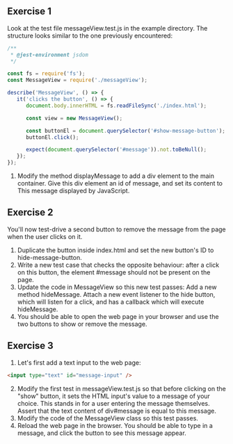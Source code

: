 ## Exercise 1
Look at the test file messageView.test.js in the example directory. The structure looks similar to the one previously encountered:

```javascript
/**
 * @jest-environment jsdom
 */

const fs = require('fs');
const MessageView = require('./messageView');

describe('MessageView', () => {
   it('clicks the button', () => {
      document.body.innerHTML = fs.readFileSync('./index.html');

      const view = new MessageView();

      const buttonEl = document.querySelector('#show-message-button');
      buttonEl.click();

      expect(document.querySelector('#message')).not.toBeNull();
   });
});
```

1. Modify the method displayMessage to add a div element to the main container. Give this div element an id of message, and set its content to This message displayed by JavaScript.


## Exercise 2

You'll now test-drive a second button to remove the message from the page when the user clicks on it. 

1. Duplicate the button inside index.html and set the new button's ID to hide-message-button.
2. Write a new test case that checks the opposite behaviour: after a click on this button, the element #message should not be present on the page.
3. Update the code in MessageView so this new test passes:
   Add a new method hideMessage.
   Attach a new event listener to the hide button, which will listen for a click, and has a callback which will execute hideMessage.
4. You should be able to open the web page in your browser and use the two buttons to show or remove the message.

## Exercise 3

1. Let's first add a text input to the web page:
```html
<input type="text" id="message-input" />
```
2. Modify the first test in messageView.test.js so that before clicking on the "show" button, it sets the HTML input's value to a message of your choice. This stands in for a user entering the message themselves. Assert that the text content of div#message is equal to this message.
3. Modify the code of the MessageView class so this test passes.
4. Reload the web page in the browser. You should be able to type in a message, and click the button to see this message appear.